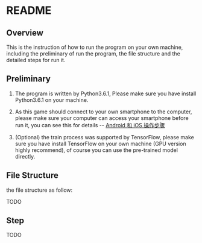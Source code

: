 # README


## Overview

This is the instruction of how to run the program on your own machine, including the preliminary of run the program, the file structure and the detailed steps for run it.

## Preliminary 

1. The program is written by Python3.6.1, Please make sure you have install Python3.6.1 on your machine.

2. As this game should connect to your own smartphone to the computer, please make sure your computer can access your smartphone before run it, you can see this for details -- [Android 和 iOS 操作步骤](https://github.com/wangshub/wechat_jump_game/wiki/Android-%E5%92%8C-iOS-%E6%93%8D%E4%BD%9C%E6%AD%A5%E9%AA%A4)

3. (Optional) the train process was supported by TensorFlow, please make sure you have install TensorFlow on your own machine (GPU version highly recommend), of course you can use the pre-trained model directly.

## File Structure

the file structure as follow:
	
TODO

## Step

TODO




